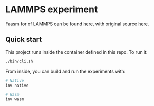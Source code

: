 # LAMMPS experiment

Faasm for of LAMMPS can be found [here](https://github.com/faasm/lammps),
with original source [here](https://lammps.sandia.gov/).

## Quick start

This project runs inside the container defined in this repo. To run it:

```bash
./bin/cli.sh
```

From inside, you can build and run the experiments with:

```bash
# Native
inv native

# Wasm
inv wasm
```

